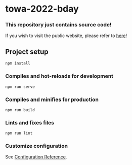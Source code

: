 # towa-2022-bday

### This repository just contains source code!
If you wish to visit the public website, please refer to [here](https://towa-is-devil.github.io)!


## Project setup
```
npm install
```

### Compiles and hot-reloads for development
```
npm run serve
```

### Compiles and minifies for production
```
npm run build
```

### Lints and fixes files
```
npm run lint
```

### Customize configuration
See [Configuration Reference](https://cli.vuejs.org/config/).
